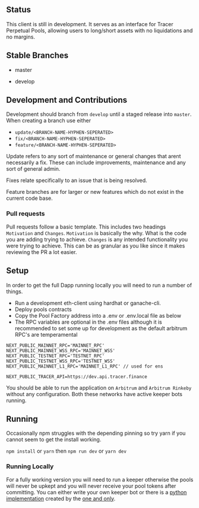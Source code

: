 ## Status

This client is still in development. It serves as an interface for Tracer Perpetual Pools, allowing users to long/short assets with no liquidations and no margins.

## Stable Branches

-   master

-   develop

## Development and Contributions

Development should branch from `develop` until a staged release into `master`. When creating a branch use either

-   `update/<BRANCH-NAME-HYPHEN-SEPERATED>`
-   `fix/<BRANCH-NAME-HYPHEN-SEPERATED>`
-   `feature/<BRANCH-NAME-HYPHEN-SEPERATED>`

Update refers to any sort of maintenance or general changes that arent necessarily a fix. These can include improvements, maintenance and any sort of general admin.

Fixes relate specifically to an issue that is being resolved.

Feature branches are for larger or new features which do not exist in the current code base.

### Pull requests

Pull requests follow a basic template. This includes two headings `Motivation` and `Changes`. `Motivation` is basically the why. What is the code you are adding trying to achieve. `Changes` is any intended functionality you were trying to achieve. This can be as granular as you like since it makes reviewing the PR a lot easier.

## Setup

In order to get the full Dapp running locally you will need to run a number of things.

-   Run a development eth-client using hardhat or ganache-cli.
-   Deploy pools contracts
-   Copy the Pool Factory address into a .env or .env.local file as below
-   The RPC variables are optional in the .env files although it is recommended to set some up for development as the default arbitrum RPC's are temperamental

```
NEXT_PUBLIC_MAINNET_RPC='MAINNET_RPC'
NEXT_PUBLIC_MAINNET_WSS_RPC='MAINNET_WSS'
NEXT_PUBLIC_TESTNET_RPC='TESTNET_RPC'
NEXT_PUBLIC_TESTNET_WSS_RPC='TESTNET_WSS'
NEXT_PUBLIC_MAINNET_L1_RPC='MAINNET_L1_RPC' // used for ens

NEXT_PUBLIC_TRACER_API=https://dev.api.tracer.finance
```

You should be able to run the application on `Arbitrum` and `Arbitrum Rinkeby` without any configuration. Both these networks have active keeper bots running.

## Running

Occasionally npm struggles with the depending pinning so try yarn if you cannot seem to get the install working.

`npm install` or `yarn` then
`npm run dev` or `yarn dev`

### Running Locally

For a fully working version you will need to run a keeper otherwise the pools will never be upkept and you will never receive your pool tokens after committing. You can either write your own keeper bot or there is a [python implementation](https://github.com/mycelium-ethereum/PerpetualPoolsKeeper) created by the [one and only](https://github.com/orgs/tracer-protocol/people/mynameuhh).
